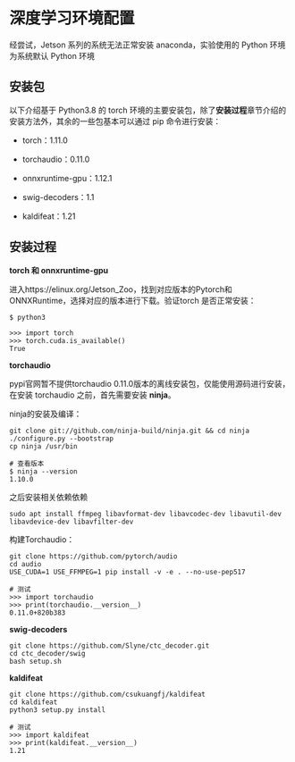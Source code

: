 # 深度学习环境配置

经尝试，Jetson 系列的系统无法正常安装 anaconda，实验使用的 Python 环境为系统默认 Python 环境

## 安装包

以下介绍基于 Python3.8 的 torch 环境的主要安装包，除了**安装过程**章节介绍的安装方法外，其余的一些包基本可以通过 pip 命令进行安装：

- torch：1.11.0


- torchaudio：0.11.0


- onnxruntime-gpu：1.12.1


- swig-decoders：1.1


- kaldifeat：1.21


## 安装过程

**torch 和 onnxruntime-gpu**

进入https://elinux.org/Jetson_Zoo，找到对应版本的Pytorch和ONNXRuntime，选择对应的版本进行下载。验证torch 是否正常安装：


```shell
$ python3

>>> import torch
>>> torch.cuda.is_available()
True
```

**torchaudio**

pypi官网暂不提供torchaudio 0.11.0版本的离线安装包，仅能使用源码进行安装，在安装 torchaudio 之前，首先需要安装 **ninja**。

ninja的安装及编译：

```shell
git clone git://github.com/ninja-build/ninja.git && cd ninja
./configure.py --bootstrap
cp ninja /usr/bin

# 查看版本
$ ninja --version
1.10.0
```

之后安装相关依赖依赖

```shell
sudo apt install ffmpeg libavformat-dev libavcodec-dev libavutil-dev libavdevice-dev libavfilter-dev
```

构建Torchaudio：

```shell
git clone https://github.com/pytorch/audio
cd audio
USE_CUDA=1 USE_FFMPEG=1 pip install -v -e . --no-use-pep517

# 测试
>>> import torchaudio
>>> print(torchaudio.__version__)
0.11.0+820b383
```

**swig-decoders**

```shell
git clone https://github.com/Slyne/ctc_decoder.git
cd ctc_decoder/swig
bash setup.sh
```

**kaldifeat**

```shell
git clone https://github.com/csukuangfj/kaldifeat
cd kaldifeat
python3 setup.py install

# 测试
>>> import kaldifeat
>>> print(kaldifeat.__version__)
1.21
```



